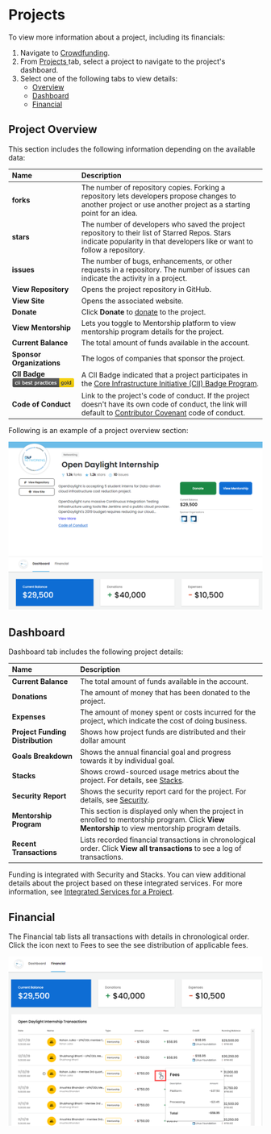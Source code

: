 # Projects

To view more information about a project, including its financials:

1. Navigate to [Crowdfunding](https://crowdfunding.lfx.linuxfoundation.org/).
2. From [Projects ](./#Dashboard-ProjectsandMentorships)tab, select a project to navigate to the project's dashboard. 
3. Select one of the following tabs to view details:
   * [Overview](projects.md#ProjectsandMentorships-Overview)
   * [Dashboard](projects.md#dashboard)
   * [Financial](projects.md#ProjectsandMentorships-Financial)

## Project Overview <a id="ProjectsandMentorships-Overview"></a>

This section includes the following information depending on the available data:

| Name  | Description |
| :--- | :--- |
| **forks** | The number of repository copies. Forking a repository lets developers propose changes to another project or use another project as a starting point for an idea. |
| **stars** | The number of developers who saved the project repository to their list of Starred Repos. Stars indicate popularity in that developers like or want to follow a repository. |
| **issues** | The number of bugs, enhancements, or other requests in a repository. The number of issues can indicate the activity in a project. |
| **View Repository** | Opens the project repository in GitHub. |
| **View Site** | Opens the associated website. |
| **Donate** | Click **Donate** to [donate](../donate-sponsor/) to the project. |
| **View Mentorship** | Lets you toggle to Mentorship platform to view mentorship program details for the project. |
| **Current Balance** | The total amount of funds available in the account. |
| **Sponsor Organizations** | The logos of companies that sponsor the project. |
| **CII Badge**  ![](../../.gitbook/assets/7418513%20%281%29%20%282%29%20%282%29%20%282%29%20%282%29.png) | A CII Badge indicated that a project participates in the [Core Infrastructure Initiative \(CII\) Badge Program](https://www.coreinfrastructure.org/programs/badge-program/). |
| **Code of Conduct** | Link to the project's code of conduct. If the project doesn't have its own code of conduct, the link will default to [Contributor Covenant](https://www.contributor-covenant.org/version/1/4/code-of-conduct) code of conduct. |

Following is an example of a project overview section:

![Project Overview](../../.gitbook/assets/project-overview%20%281%29.png)

## Dashboard

Dashboard tab includes the following project details: 

| Name | Description |
| :--- | :--- |
| **Current Balance** | The total amount of funds available in the account. |
| **Donations** | The amount of money that has been donated to the project. |
| **Expenses** | The amount of money spent or costs incurred for the project, which indicate the cost of doing business. |
| **Project Funding Distribution** | Shows how project funds are distributed and their dollar amount |
| **Goals Breakdown** | Shows the annual financial goal and progress towards it by individual goal. |
| **Stacks** | Shows crowd-sourced usage metrics about the project. For details, see [Stacks](integrated-services-for-a-project.md#IntegratedServicesforaProject-Stacks). |
| **Security Report** | Shows the security report card for the project. For details, see [Security](integrated-services-for-a-project.md#IntegratedServicesforaProject-VulnerabilityDetection). |
| **Mentorship Program** | This section is displayed only when the project in enrolled to mentorship program. Click **View Mentorship** to view mentorship program details. |
| **Recent Transactions** | Lists recorded financial transactions in chronological order.  Click **View all transactions** to see a log of transactions. |

Funding is integrated with Security and Stacks. You can view additional details about the project based on these integrated services. For more information, see [Integrated Services for a Project](integrated-services-for-a-project.md).

## Financial <a id="ProjectsandMentorships-Financial"></a>

The Financial tab lists all transactions with details in chronological order. Click the icon next to Fees to see the see distribution of applicable fees.

![Financial Information](../../.gitbook/assets/financial-information.png)

